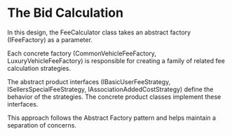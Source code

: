 # The Bid Calculation

In this design, the FeeCalculator class takes an abstract factory (IFeeFactory) as a parameter.

Each concrete factory (CommonVehicleFeeFactory, LuxuryVehicleFeeFactory) is responsible for creating a family of related fee calculation strategies.

The abstract product interfaces (IBasicUserFeeStrategy, ISellersSpecialFeeStrategy, IAssociationAddedCostStrategy) define the behavior of the strategies.
The concrete product classes implement these interfaces.

This approach follows the Abstract Factory pattern and helps maintain a separation of concerns.